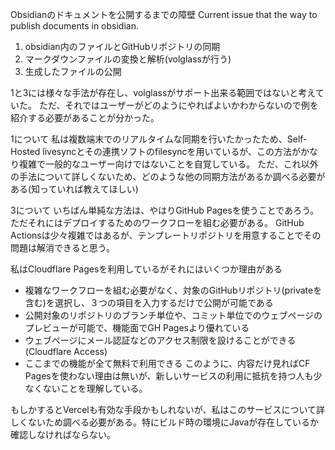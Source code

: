 Obsidianのドキュメントを公開するまでの障壁
Current issue that the way to publish documents in obsidian.

1. obsidian内のファイルとGitHubリポジトリの同期  
2. マークダウンファイルの変換と解析(volglassが行う)
3. 生成したファイルの公開

1と3には様々な手法が存在し、volglassがサポート出来る範囲ではないと考えていた。
ただ、それではユーザーがどのようにやればよいかわからないので例を紹介する必要があることが分かった。

1について
私は複数端末でのリアルタイムな同期を行いたかったため、Self-Hosted livesyncとその連携ソフトのfilesyncを用いているが、この方法がかなり複雑で一般的なユーザー向けではないことを自覚している。
ただ、これ以外の手法について詳しくないため、どのような他の同期方法があるか調べる必要がある(知っていれば教えてほしい)

3について
いちばん単純な方法は、やはりGitHub Pagesを使うことであろう。ただそれにはデプロイするためのワークフローを組む必要がある。
GitHub Actionsは少々複雑ではあるが、テンプレートリポジトリを用意することでその問題は解消できると思う。

私はCloudflare Pagesを利用しているがそれにはいくつか理由がある
- 複雑なワークフローを組む必要がなく、対象のGitHubリポジトリ(privateを含む)を選択し、３つの項目を入力するだけで公開が可能である
- 公開対象のリポジトリのブランチ単位や、コミット単位でのウェブページのプレビューが可能で、機能面でGH Pagesより優れている
- ウェブページにメール認証などのアクセス制限を設けることができる(Cloudflare Access)
- ここまでの機能が全て無料で利用できる
このように、内容だけ見ればCF Pagesを使わない理由は無いが、新しいサービスの利用に抵抗を持つ人も少なくないことを理解している。

もしかするとVercelも有効な手段かもしれないが、私はこのサービスについて詳しくないため調べる必要がある。特にビルド時の環境にJavaが存在しているか確認しなければならない。
